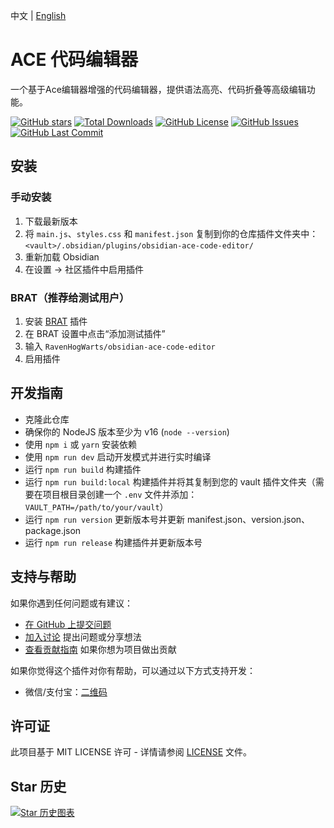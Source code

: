 中文 | [English](./README.md)

# ACE 代码编辑器

一个基于Ace编辑器增强的代码编辑器，提供语法高亮、代码折叠等高级编辑功能。

[![GitHub stars](https://img.shields.io/github/stars/RavenHogWarts/obsidian-ace-code-editor?style=flat&label=星标)](https://github.com/RavenHogWarts/obsidian-ace-code-editor/stargazers)
[![Total Downloads](https://img.shields.io/github/downloads/RavenHogWarts/obsidian-ace-code-editor/total?style=flat&label=总下载量)](https://github.com/RavenHogWarts/obsidian-ace-code-editor/releases)
[![GitHub License](https://img.shields.io/github/license/RavenHogWarts/obsidian-ace-code-editor?style=flat&label=许可证)](https://github.com/RavenHogWarts/obsidian-ace-code-editor/blob/master/LICENSE)
[![GitHub Issues](https://img.shields.io/github/issues/RavenHogWarts/obsidian-ace-code-editor?style=flat&label=问题)](https://github.com/RavenHogWarts/obsidian-ace-code-editor/issues)
[![GitHub Last Commit](https://img.shields.io/github/last-commit/RavenHogWarts/obsidian-ace-code-editor?style=flat&label=最后提交)](https://github.com/RavenHogWarts/obsidian-ace-code-editor/commits/master)

## 安装
### 手动安装

1. 下载最新版本
2. 将 `main.js`、`styles.css` 和 `manifest.json` 复制到你的仓库插件文件夹中：`<vault>/.obsidian/plugins/obsidian-ace-code-editor/`
3. 重新加载 Obsidian
4. 在设置 → 社区插件中启用插件

### BRAT（推荐给测试用户）
1. 安装 [BRAT](https://github.com/TfTHacker/obsidian42-brat) 插件
2. 在 BRAT 设置中点击“添加测试插件”
3. 输入 `RavenHogWarts/obsidian-ace-code-editor`
4. 启用插件

## 开发指南

- 克隆此仓库
- 确保你的 NodeJS 版本至少为 v16 (`node --version`)
- 使用 `npm i` 或 `yarn` 安装依赖
- 使用 `npm run dev` 启动开发模式并进行实时编译
- 运行 `npm run build` 构建插件
- 运行 `npm run build:local` 构建插件并将其复制到您的 vault 插件文件夹（需要在项目根目录创建一个 `.env` 文件并添加：`VAULT_PATH=/path/to/your/vault`）
- 运行 `npm run version` 更新版本号并更新 manifest.json、version.json、package.json
- 运行 `npm run release` 构建插件并更新版本号

## 支持与帮助

如果你遇到任何问题或有建议：
- [在 GitHub 上提交问题](https://github.com/RavenHogWarts/obsidian-ace-code-editor/issues)
- [加入讨论](https://github.com/RavenHogWarts/obsidian-ace-code-editor/discussions) 提出问题或分享想法
- [查看贡献指南](./CONTRIBUTING.md) 如果你想为项目做出贡献

如果你觉得这个插件对你有帮助，可以通过以下方式支持开发：
- 微信/支付宝：[二维码](https://s2.loli.net/2024/05/06/lWBj3ObszUXSV2f.png)

## 许可证

此项目基于 MIT LICENSE 许可 - 详情请参阅 [LICENSE](LICENSE) 文件。

## Star 历史

[![Star 历史图表](https://api.star-history.com/svg?repos=RavenHogWarts/obsidian-ace-code-editor&type=Timeline)](https://www.star-history.com/#RavenHogWarts/obsidian-ace-code-editor&Timeline)
